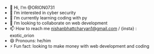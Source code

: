 - 👋 Hi, I’m @ORION0731
- 👀 I’m interested in cyber security 
- 🌱 I’m currently learning coding with py
- 💞️ I’m looking to collaborate on web development 
- 📫 How to reach me nishanbhattcharyan1@gmail.com / {insta} : exotic_orion
- 😄 Pronouns: he/him
- ⚡ Fun fact: looking to make money with web development and coding 

<!---
ORION0731/ORION0731 is a ✨ special ✨ repository because its `README.md` (this file) appears on your GitHub profile.
You can click the Preview link to take a look at your changes.
--->
